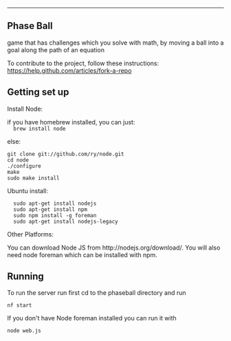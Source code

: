 -------------------
Phase Ball
-------------------

game that has challenges which you solve with math, by moving a ball into a goal along the path of an equation

To contribute to the project, follow these instructions:<br/>
https://help.github.com/articles/fork-a-repo


Getting set up
-------------------

<p>Install Node:</p>
if you have homebrew installed, you can just:

<code>
  brew install node
</code>

else:
```
git clone git://github.com/ry/node.git
cd node
./configure
make
sudo make install
```

<p> Ubuntu install:</p>

```
  sudo apt-get install nodejs
  sudo apt-get install npm
  sudo npm install -g foreman
  sudo apt-get install nodejs-legacy
```

<p> Other Platforms:</p>
You can download Node JS from http://nodejs.org/download/.
You will also need node foreman which can be installed with npm.

Running
------------------
To run the server run first cd to the phaseball directory and run
```
nf start
```

If you don't have Node foreman installed you can run it with
```
node web.js
```
